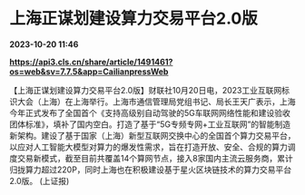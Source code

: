 # 上海正谋划建设算力交易平台2.0版

**2023-10-20 11:46**

**https://api3.cls.cn/share/article/1491461?os=web&sv=7.7.5&app=CailianpressWeb**

【上海正谋划建设算力交易平台2.0版】财联社10月20日电，2023工业互联网标识大会（上海）在上海举行。上海市通信管理局党组书记、局长王天广表示，上海今年正式发布了全国首个《支持高级别自动驾驶的5G车联网网络性能和建设验收团体标准》，填补了国内空白。打造了基于“5G专频专网+工业互联网”的智能制造新架构。建设了基于国家（上海）新型互联网交换中心的全国首个算力交易平台，以应对人工智能大模型对算力的爆发性需求，旨在打造开放、安全、合规的算力调度交易新模式，截至目前共覆盖14个算网节点，接入8家国内主流云服务商，累计归拢算力超过220P，同时上海也在积极建设基于星火区块链技术的算力交易平台2.0版。 (上证报)
